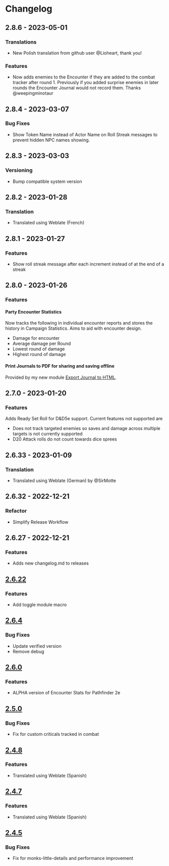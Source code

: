 # Changelog

## 2.8.6 - 2023-05-01

### Translations

- New Polish translation from github user @Lioheart, thank you!

### Features

- Now adds enemies to the Encounter if they are added to the combat tracker after round 1. Previously if you added surprise enemies in later rounds the Encounter Journal would not record them. Thanks @weepingminotaur

## 2.8.4 - 2023-03-07

### Bug Fixes

- Show Token Name instead of Actor Name on Roll Streak messages to prevent hidden NPC names showing.

## 2.8.3 - 2023-03-03

### Versioning

- Bump compatible system version

## 2.8.2 - 2023-01-28

### Translation

- Translated using Weblate (French)

## 2.8.1 - 2023-01-27

### Features

- Show roll streak message after each increment instead of at the end of a streak

## 2.8.0 - 2023-01-26

### Features

#### Party Encounter Statistics

Now tracks the following in individual encounter reports and stores the history in Campaign Statistics. Aims to aid with encounter design.

- Damage for encounter
- Average damage per Round
- Lowest round of damage
- Highest round of damage

#### Print Journals to PDF for sharing and saving offline

Provided by my new module [Export Journal to HTML](https://foundryvtt.com/packages/export-journal-html).

## 2.7.0 - 2023-01-20

### Features

Adds Ready Set Roll for D&D5e support. Current features not supported are

- Does not track targeted enemies so saves and damage across multiple targets is not currently supported
- D20 Attack rolls do not count towards dice sprees

## 2.6.33 - 2023-01-09

### Translation

- Translated using Weblate (German) by @SirMotte

## 2.6.32 - 2022-12-21

### Refactor

- Simplify Release Workflow

## 2.6.27 - 2022-12-21

### Features

- Adds new changelog.md to releases

## [2.6.22](https://github.com/johnnolan/encounter-stats/releases/tag/2.6.22)

### Features

- Add toggle module macro

## [2.6.4](https://github.com/johnnolan/encounter-stats/releases/tag/2.6.4)

### Bug Fixes

- Update verified version
- Remove debug

## [2.6.0](https://github.com/johnnolan/encounter-stats/releases/tag/2.6.0)

### Features

- ALPHA version of Encounter Stats for Pathfinder 2e

## [2.5.0](https://github.com/johnnolan/encounter-stats/releases/tag/2.5.0)

### Bug Fixes

- Fix for custom criticals tracked in combat

## [2.4.8](https://github.com/johnnolan/encounter-stats/releases/tag/2.4.8)

### Features

- Translated using Weblate (Spanish)

## [2.4.7](https://github.com/johnnolan/encounter-stats/releases/tag/2.4.7)

### Features

- Translated using Weblate (Spanish)

## [2.4.5](https://github.com/johnnolan/encounter-stats/releases/tag/2.4.5)

### Bug Fixes

- Fix for monks-little-details and performance improvement
